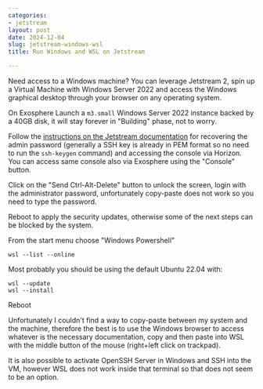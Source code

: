 ```yaml
---
categories:
- jetstream
layout: post
date: 2024-12-04
slug: jetstream-windows-wsl
title: Run Windows and WSL on Jetstream

---
```


Need access to a Windows machine? You can leverage Jetstream 2, spin up a Virtual Machine with Windows Server 2022 and access the Windows graphical desktop through your browser on any operating system.

On Exosphere Launch a `m3.small` Windows Server 2022 instance backed by a 40GB disk,
it will stay forever in "Building" phase, not to worry.

Follow the [instructions on the Jetstream documentation](https://docs.jetstream-cloud.org/general/windows/?h=windows#retrieving-the-admin-password) for recovering the admin password (generally a SSH key is already in PEM format so no need to run the `ssh-keygen` command) and accessing the console via Horizon.
You can access same console also via Exosphere using the "Console" button.

Click on the "Send Ctrl-Alt-Delete" button to unlock the screen,
login with the administrator password, unfortunately copy-paste does not work so you need to type the password.

Reboot to apply the security updates, otherwise some of the next steps can be blocked by the system.

From the start menu choose "Windows Powershell"

    wsl --list --online

Most probably you should be using the default Ubuntu 22.04 with:

    wsl --update
    wsl --install

Reboot

Unfortunately I couldn't find a way to copy-paste between my system and the machine, therefore the best is to use the Windows browser to access whatever is the necessary documentation, copy and then paste into WSL with the middle button of the mouse (right+left click on trackpad).

It is also possible to activate OpenSSH Server in Windows and SSH into the VM, however WSL does not work inside that terminal so that does not seem to be an option.
